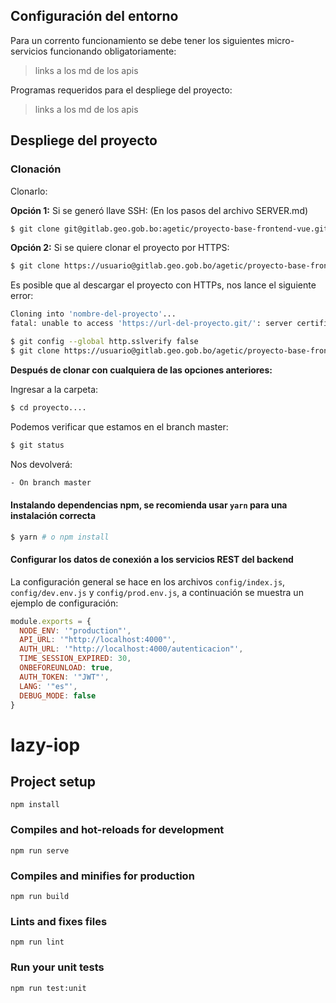 ## Configuración del entorno

Para un corrento funcionamiento se debe tener los siguientes micro-servicios funcionando obligatoriamente:
> links a los md de los apis

Programas requeridos para el despliege del proyecto:
> links a los md de los apis
## Despliege del proyecto
### Clonación

Clonarlo:

**Opción 1:** Si se generó llave SSH: (En los pasos del archivo SERVER.md)
```sh
$ git clone git@gitlab.geo.gob.bo:agetic/proyecto-base-frontend-vue.git
```
**Opción 2:** Si se quiere clonar el proyecto por HTTPS:
```sh
$ git clone https://usuario@gitlab.geo.gob.bo/agetic/proyecto-base-frontend-vue.git
```
Es posible que al descargar el proyecto con HTTPs, nos lance el siguiente error:
```sh
Cloning into 'nombre-del-proyecto'...
fatal: unable to access 'https://url-del-proyecto.git/': server certificate verification failed. CAfile: /etc/ssl/certs/ca-certificates.crt CRLfile: none
```
```sh
$ git config --global http.sslverify false
$ git clone https://usuario@gitlab.geo.gob.bo/agetic/proyecto-base-frontend-vue.git
```

**Después de clonar con cualquiera de las opciones anteriores:**

Ingresar a la carpeta:
```sh
$ cd proyecto....
```
Podemos verificar que estamos en el branch master:
```sh
$ git status
```
Nos devolverá:
```sh
- On branch master
```

#### Instalando dependencias npm, se recomienda usar `yarn` para una instalación correcta
```sh
$ yarn # o npm install
```

#### Configurar los datos de conexión a los servicios REST del backend

La configuración general se hace en los archivos `config/index.js`, `config/dev.env.js` y `config/prod.env.js`, a continuación se muestra un ejemplo de configuración:

```js
module.exports = {
  NODE_ENV: '"production"',
  API_URL: '"http://localhost:4000"',
  AUTH_URL: '"http://localhost:4000/autenticacion"',
  TIME_SESSION_EXPIRED: 30,
  ONBEFOREUNLOAD: true,
  AUTH_TOKEN: '"JWT"',
  LANG: '"es"',
  DEBUG_MODE: false
}
```

# lazy-iop

## Project setup
```
npm install
```

### Compiles and hot-reloads for development
```
npm run serve
```

### Compiles and minifies for production
```
npm run build
```

### Lints and fixes files
```
npm run lint
```

### Run your unit tests
```
npm run test:unit
```
